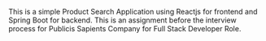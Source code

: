 This is a simple Product Search Application using Reactjs for frontend and Spring Boot for backend.
This is an assignment before the interview process for Publicis Sapients Company for Full Stack Developer Role.



